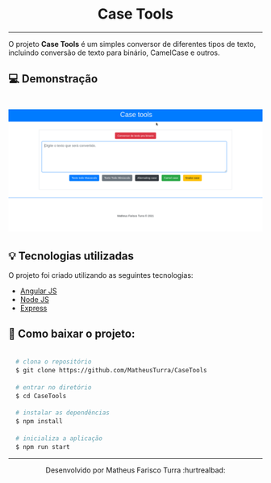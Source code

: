 <h1 align="center">
   Case Tools
</h1>
<hr>

O projeto **Case Tools** é um simples conversor de diferentes tipos de texto, incluindo conversão de texto para binário, CamelCase e outros.

## :computer: Demonstração


<h1>

  <img src="./demo/demonstration.gif">
</h1>

## 	:bulb: Tecnologias utilizadas


O projeto foi criado utilizando as seguintes tecnologias:

- [Angular JS](https://angular.io/)
- [Node JS](https://nodejs.org/en/)
- [Express](https://expressjs.com/pt-br/)

## :briefcase: Como baixar o projeto:



```bash

  # clona o repositório
  $ git clone https://github.com/MatheusTurra/CaseTools

  # entrar no diretório
  $ cd CaseTools

  # instalar as dependências
  $ npm install

  # inicializa a aplicação
  $ npm run start
```
---
<p align="center">
Desenvolvido por Matheus Farisco Turra 	:hurtrealbad:
<p>
